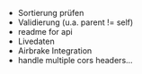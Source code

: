 * Sortierung prüfen
* Validierung (u.a. parent != self)
* readme for api
* Livedaten
* Airbrake Integration
* handle multiple cors headers...
